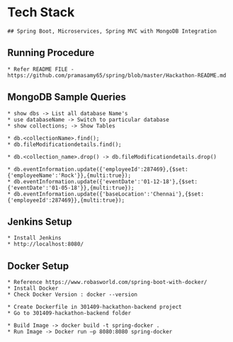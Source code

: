 # Tech Stack 
	
	## Spring Boot, Microservices, Spring MVC with MongoDB Integration

## Running Procedure
	* Refer README FILE - https://github.com/pramasamy65/spring/blob/master/Hackathon-README.md
	
## MongoDB Sample Queries
	* show dbs -> List all database Name's 
	* use databaseName -> Switch to particular database
	* show collections; -> Show Tables

	* db.<collectionName>.find();
	* db.fileModificationdetails.find();

	* db.<collection_name>.drop() -> db.fileModificationdetails.drop()

	* db.eventInformation.update({'employeeId':287469},{$set:{'employeeName':'Rock'}},{multi:true});
	* db.eventInformation.update({'eventDate':'01-12-18'},{$set:{'eventDate':'01-05-18'}},{multi:true});
	* db.eventInformation.update({'baseLocation':'Chennai'},{$set:{'employeeId':287469}},{multi:true});


## Jenkins Setup
	* Install Jenkins
	* http://localhost:8080/
	
## Docker Setup
	* Reference https://www.robasworld.com/spring-boot-with-docker/
	* Install Docker
	* Check Docker Version : docker --version
	
	* Create Dockerfile in 301409-hackathon-backend project
	* Go to 301409-hackathon-backend folder
	
	* Build Image -> docker build -t spring-docker .
	* Run Image -> Docker run –p 8080:8080 spring-docker